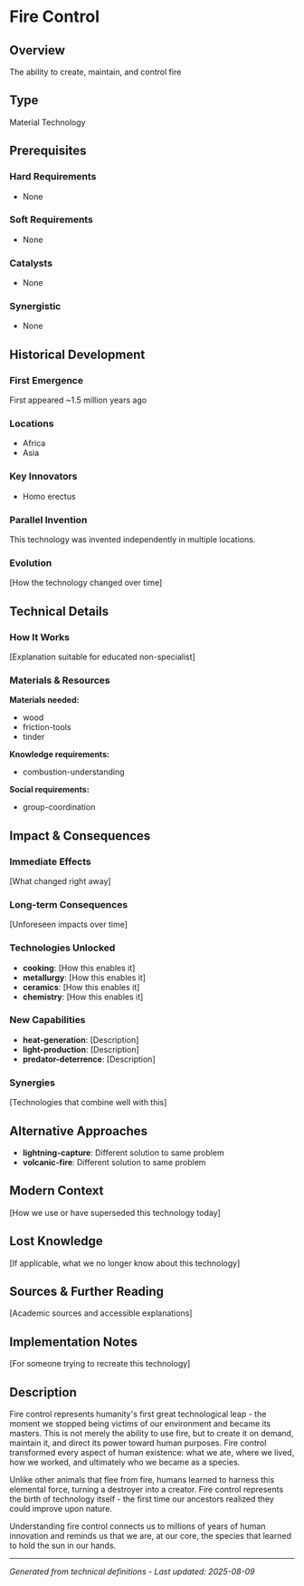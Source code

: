 # Fire Control

## Overview
The ability to create, maintain, and control fire

## Type
Material Technology

## Prerequisites

### Hard Requirements
- None

### Soft Requirements
- None

### Catalysts
- None

### Synergistic
- None

## Historical Development

### First Emergence
First appeared ~1.5 million years ago

### Locations
- Africa
- Asia

### Key Innovators
- Homo erectus

### Parallel Invention
This technology was invented independently in multiple locations.

### Evolution
[How the technology changed over time]

## Technical Details

### How It Works
[Explanation suitable for educated non-specialist]

### Materials & Resources
**Materials needed:**
- wood
- friction-tools
- tinder


**Knowledge requirements:**
- combustion-understanding


**Social requirements:**
- group-coordination

## Impact & Consequences

### Immediate Effects
[What changed right away]

### Long-term Consequences
[Unforeseen impacts over time]

### Technologies Unlocked
- **cooking**: [How this enables it]
- **metallurgy**: [How this enables it]
- **ceramics**: [How this enables it]
- **chemistry**: [How this enables it]

### New Capabilities
- **heat-generation**: [Description]
- **light-production**: [Description]
- **predator-deterrence**: [Description]

### Synergies
[Technologies that combine well with this]

## Alternative Approaches
- **lightning-capture**: Different solution to same problem
- **volcanic-fire**: Different solution to same problem

## Modern Context
[How we use or have superseded this technology today]

## Lost Knowledge
[If applicable, what we no longer know about this technology]

## Sources & Further Reading
[Academic sources and accessible explanations]

## Implementation Notes
[For someone trying to recreate this technology]

## Description



Fire control represents humanity's first great technological leap - the moment we stopped being victims of our environment and became its masters. This is not merely the ability to use fire, but to create it on demand, maintain it, and direct its power toward human purposes. Fire control transformed every aspect of human existence: what we ate, where we lived, how we worked, and ultimately who we became as a species.

Unlike other animals that flee from fire, humans learned to harness this elemental force, turning a destroyer into a creator. Fire control represents the birth of technology itself - the first time our ancestors realized they could improve upon nature.

Understanding fire control connects us to millions of years of human innovation and reminds us that we are, at our core, the species that learned to hold the sun in our hands.

---
*Generated from technical definitions - Last updated: 2025-08-09*
